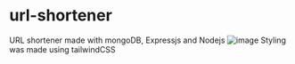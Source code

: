 # url-shortener
URL shortener made with mongoDB, Expressjs and Nodejs ![image](https://user-images.githubusercontent.com/88325439/210416808-57995216-165f-4cec-a8e9-5c9cf24ebdfd.png)
Styling was made using tailwindCSS
